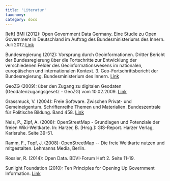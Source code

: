```yaml
---
title: 'Literatur'
taxonomy:
category: docs
---
```

[left]
BMI (2012): Open Government Data Germany. Eine Studie zu Open Government in Deutschland im Auftrag des
Bundesministeriums des Innern. Juli 2012.[Link](http://www.bmi.bund.de/DE/Themen/OeffentlDienstVerwaltung/ModerneVerwaltung/OpenGovernment/op)

Bundesregierung (2012): Vorsprung durch Geoinformationen. Dritter Bericht der Bundesregierung über die Fortschritte zur
Entwicklung der verschiedenen Felder des Geoinformationswesens im nationalen, europäischen und internationalen Kontext.
3. Geo-Fortschrittsbericht der Bundesregierung. Bundesministerium des Innern. [Link](https://www.bmi.bund.de/SharedDocs/downloads/Webs/IMAGI/DE/Geofortschrittsberichte/3-fortschrittsbericht.html)

GeoZG (2009): über den Zugang zu digitalen Geodaten (Geodatenzugangsgesetz - GeoZG) vom 10.02.2009. [Link](http://www.gesetze-im-internet.de/geozg)

Grassmuck, V. (2004): Freie Software. Zwischen Privat- und Gemeineigentum. Schriftenreihe Themen und Materialien.
Bundeszentrale für Politische Bildung. Band 458. [Link](http://freie-software.bpb.de/)

Neis, P., Zipf, A. (2008): OpenStreetMap - Grundlagen und Potenziale der freien Wiki-Weltkarte. In: Harzer, B. [Hrsg.]:
GIS-Report. Harzer Verlag, Karlsruhe. Seite 39-51.

Ramm, F., Topf, J. (2008): OpenStreetMap -- Die freie Weltkarte nutzen und mitgestalten. Lehmanns Media, Berlin.

Rössler, R. (2014): Open Data. BDVI-Forum Heft 2. Seite 11-19.

Sunlight Foundation (2010): Ten Principles for Opening Up Government Information. [Link](http://sunlightfoundation.com/policy/documents/ten-open-data-principles)
